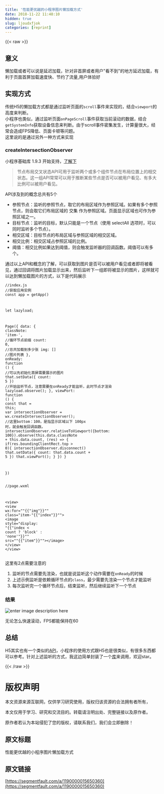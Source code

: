 ```yaml
---
title: '性能更优越的小程序图片懒加载方式' 
date: 2018-11-22 11:48:10
hidden: true
slug: ljoudxfjok
categories: [reprint]
---
```


{{< raw >}}
<h2 id="articleHeader0">&#x610F;&#x4E49;</h2><p>&#x61D2;&#x52A0;&#x8F7D;&#x6216;&#x8005;&#x53EF;&#x4EE5;&#x8BF4;&#x662F;&#x5EF6;&#x8FDF;&#x52A0;&#x8F7D;&#xFF0C;&#x9488;&#x5BF9;&#x975E;&#x9996;&#x5C4F;&#x6216;&#x8005;&#x7528;&#x6237;&quot;&#x770B;&#x4E0D;&#x5230;&quot;&#x7684;&#x5730;&#x65B9;&#x5EF6;&#x8FDF;&#x52A0;&#x8F7D;&#xFF0C;&#x6709;&#x5229;&#x4E8E;&#x9875;&#x9762;&#x9996;&#x5C4F;&#x52A0;&#x8F7D;&#x901F;&#x5EA6;&#x5FEB;&#x3001;&#x8282;&#x7EA6;&#x4E86;&#x6D41;&#x91CF;,&#x7528;&#x6237;&#x4F53;&#x9A8C;&#x597D;</p><h2 id="articleHeader1">&#x5B9E;&#x73B0;&#x65B9;&#x5F0F;</h2><p>&#x4F20;&#x7EDF;H5&#x7684;&#x61D2;&#x52A0;&#x8F7D;&#x65B9;&#x5F0F;&#x90FD;&#x662F;&#x901A;&#x8FC7;&#x76D1;&#x542C;&#x9875;&#x9762;&#x7684;<code>scroll</code>&#x4E8B;&#x4EF6;&#x6765;&#x5B9E;&#x73B0;&#x7684;&#xFF0C;&#x7ED3;&#x5408;<code>viewport</code>&#x7684;&#x9AD8;&#x5EA6;&#x6765;&#x5224;&#x65AD;&#x3002;<br>&#x5C0F;&#x7A0B;&#x5E8F;&#x4E5F;&#x7C7B;&#x4F3C;&#xFF0C;&#x901A;&#x8FC7;&#x76D1;&#x542C;&#x9875;&#x9762;<code>onPageScroll</code>&#x4E8B;&#x4EF6;&#x83B7;&#x53D6;&#x5F53;&#x524D;&#x6EDA;&#x52A8;&#x7684;&#x6570;&#x636E;&#xFF0C;&#x7ED3;&#x5408;<code>getSystemInfo</code>&#x83B7;&#x53D6;&#x8BBE;&#x5907;&#x4FE1;&#x606F;&#x6765;&#x5224;&#x65AD;&#x3002;&#x7531;&#x4E8E;scroll&#x4E8B;&#x4EF6;&#x5BC6;&#x96C6;&#x53D1;&#x751F;&#xFF0C;&#x8BA1;&#x7B97;&#x91CF;&#x5F88;&#x5927;&#xFF0C;&#x7ECF;&#x5E38;&#x4F1A;&#x9020;&#x6210;FPS&#x964D;&#x4F4E;&#x3001;&#x9875;&#x9762;&#x5361;&#x987F;&#x7B49;&#x95EE;&#x9898;&#x3002;<br>&#x8FD9;&#x91CC;&#x8BF4;&#x7684;&#x662F;&#x901A;&#x8FC7;&#x53E6;&#x5916;&#x4E00;&#x79CD;&#x65B9;&#x5F0F;&#x6765;&#x5B9E;&#x73B0;</p><h3 id="articleHeader2">createIntersectionObserver</h3><p>&#x5C0F;&#x7A0B;&#x5E8F;&#x57FA;&#x7840;&#x5E93; 1.9.3 &#x5F00;&#x59CB;&#x652F;&#x6301;&#xFF0C;<a href="https://developers.weixin.qq.com/miniprogram/dev/api/intersection-observer.html" rel="nofollow noreferrer" target="_blank">&#x4E86;&#x89E3;&#x4E0B;</a></p><blockquote>&#x8282;&#x70B9;&#x5E03;&#x5C40;&#x4EA4;&#x53C9;&#x72B6;&#x6001;API&#x53EF;&#x7528;&#x4E8E;&#x76D1;&#x542C;&#x4E24;&#x4E2A;&#x6216;&#x591A;&#x4E2A;&#x7EC4;&#x4EF6;&#x8282;&#x70B9;&#x5728;&#x5E03;&#x5C40;&#x4F4D;&#x7F6E;&#x4E0A;&#x7684;&#x76F8;&#x4EA4;&#x72B6;&#x6001;&#x3002;&#x8FD9;&#x4E00;&#x7EC4;API&#x5E38;&#x5E38;&#x53EF;&#x4EE5;&#x7528;&#x4E8E;&#x63A8;&#x65AD;&#x67D0;&#x4E9B;&#x8282;&#x70B9;&#x662F;&#x5426;&#x53EF;&#x4EE5;&#x88AB;&#x7528;&#x6237;&#x770B;&#x89C1;&#x3001;&#x6709;&#x591A;&#x5927;&#x6BD4;&#x4F8B;&#x53EF;&#x4EE5;&#x88AB;&#x7528;&#x6237;&#x770B;&#x89C1;&#x3002;</blockquote><p>API&#x6D89;&#x53CA;&#x5230;&#x7684;&#x6982;&#x5FF5;&#x603B;&#x5171;&#x6709;5&#x4E2A;</p><ul><li>&#x53C2;&#x7167;&#x8282;&#x70B9;&#xFF1A;&#x76D1;&#x542C;&#x7684;&#x53C2;&#x7167;&#x8282;&#x70B9;&#xFF0C;&#x53D6;&#x5B83;&#x7684;&#x5E03;&#x5C40;&#x533A;&#x57DF;&#x4F5C;&#x4E3A;&#x53C2;&#x7167;&#x533A;&#x57DF;&#x3002;&#x5982;&#x679C;&#x6709;&#x591A;&#x4E2A;&#x53C2;&#x7167;&#x8282;&#x70B9;&#xFF0C;&#x5219;&#x4F1A;&#x53D6;&#x5B83;&#x4EEC;&#x5E03;&#x5C40;&#x533A;&#x57DF;&#x7684; &#x4EA4;&#x96C6; &#x4F5C;&#x4E3A;&#x53C2;&#x7167;&#x533A;&#x57DF;&#x3002;&#x9875;&#x9762;&#x663E;&#x793A;&#x533A;&#x57DF;&#x4E5F;&#x53EF;&#x4F5C;&#x4E3A;&#x53C2;&#x7167;&#x533A;&#x57DF;&#x4E4B;&#x4E00;&#x3002;</li><li>&#x76EE;&#x6807;&#x8282;&#x70B9;&#xFF1A;&#x76D1;&#x542C;&#x7684;&#x76EE;&#x6807;&#xFF0C;&#x9ED8;&#x8BA4;&#x53EA;&#x80FD;&#x662F;&#x4E00;&#x4E2A;&#x8282;&#x70B9;&#xFF08;&#x4F7F;&#x7528; selectAll &#x9009;&#x9879;&#x65F6;&#xFF0C;&#x53EF;&#x4EE5;&#x540C;&#x65F6;&#x76D1;&#x542C;&#x591A;&#x4E2A;&#x8282;&#x70B9;&#xFF09;&#x3002;</li><li>&#x76F8;&#x4EA4;&#x533A;&#x57DF;&#xFF1A;&#x76EE;&#x6807;&#x8282;&#x70B9;&#x7684;&#x5E03;&#x5C40;&#x533A;&#x57DF;&#x4E0E;&#x53C2;&#x7167;&#x533A;&#x57DF;&#x7684;&#x76F8;&#x4EA4;&#x533A;&#x57DF;&#x3002;</li><li>&#x76F8;&#x4EA4;&#x6BD4;&#x4F8B;&#xFF1A;&#x76F8;&#x4EA4;&#x533A;&#x57DF;&#x5360;&#x53C2;&#x7167;&#x533A;&#x57DF;&#x7684;&#x6BD4;&#x4F8B;&#x3002;</li><li>&#x9608;&#x503C;&#xFF1A;&#x76F8;&#x4EA4;&#x6BD4;&#x4F8B;&#x5982;&#x679C;&#x8FBE;&#x5230;&#x9608;&#x503C;&#xFF0C;&#x5219;&#x4F1A;&#x89E6;&#x53D1;&#x76D1;&#x542C;&#x5668;&#x7684;&#x56DE;&#x8C03;&#x51FD;&#x6570;&#x3002;&#x9608;&#x503C;&#x53EF;&#x4EE5;&#x6709;&#x591A;&#x4E2A;&#x3002;</li></ul><p>&#x901A;&#x8FC7;&#x4EE5;&#x4E0A;API&#x548C;&#x6982;&#x5FF5;&#x7684;&#x4E86;&#x89E3;&#xFF0C;&#x53EF;&#x4EE5;&#x83B7;&#x53D6;&#x5230;&#x56FE;&#x7247;&#x662F;&#x5426;&#x53EF;&#x4EE5;&#x88AB;&#x7528;&#x6237;&#x770B;&#x89C1;&#x6216;&#x8005;&#x5373;&#x5C06;&#x88AB;&#x770B;&#x89C1;&#xFF0C;&#x901A;&#x8FC7;&#x56DE;&#x8C03;&#x5C06;&#x56FE;&#x7247;&#x52A0;&#x8F7D;&#x663E;&#x793A;&#x51FA;&#x6765;&#xFF0C;&#x7136;&#x540E;&#x76D1;&#x542C;&#x4E0B;&#x4E00;&#x7EC4;&#x5373;&#x5C06;&#x88AB;&#x663E;&#x793A;&#x7684;&#x56FE;&#x7247;&#xFF0C;&#x8FD9;&#x6837;&#x5C31;&#x53EF;&#x4EE5;&#x8FBE;&#x5230;&#x61D2;&#x52A0;&#x8F7D;&#x56FE;&#x7247;&#x7684;&#x65B9;&#x5F0F;&#xFF0C;&#x4EE5;&#x4E0B;&#x662F;&#x4EE3;&#x7801;&#x5C55;&#x793A;</p><div class="widget-codetool" style="display:none"><div class="widget-codetool--inner"><span class="selectCode code-tool" data-toggle="tooltip" data-placement="top" title="" data-original-title="&#x5168;&#x9009;"></span> <span type="button" class="copyCode code-tool" data-toggle="tooltip" data-placement="top" data-clipboard-text="//index.js
//&#x83B7;&#x53D6;&#x5E94;&#x7528;&#x5B9E;&#x4F8B;
const app = getApp()

let lazyload;

Page({
    data: {
        classNote: &apos;item-&apos;,                    //&#x5FAA;&#x73AF;&#x8282;&#x70B9;&#x524D;&#x7F00;
        count: 0,                              //&#x603B;&#x5171;&#x52A0;&#x8F7D;&#x5230;&#x591A;&#x5C11;&#x5F20;
        img: []                                //&#x56FE;&#x7247;&#x5217;&#x8868;
    },
    onReady: function () {
        //&#x53EF;&#x4EE5;&#x5148;&#x521D;&#x59CB;&#x5316;&#x9996;&#x5C4F;&#x9700;&#x8981;&#x5C55;&#x793A;&#x7684;&#x56FE;&#x7247;
        that.setData({
            count: 5
        })
        //&#x5F00;&#x59CB;&#x76D1;&#x542C;&#x8282;&#x70B9;&#xFF0C;&#x6CE8;&#x610F;&#x9700;&#x8981;&#x5728;onReady&#x624D;&#x80FD;&#x76D1;&#x542C;&#xFF0C;&#x6B64;&#x65F6;&#x8282;&#x70B9;&#x624D;&#x6E32;&#x67D3;
        lazyload.observe();
    },
    viewPort: function () {
        const that = this;
        var intersectionObserver = wx.createIntersectionObserver();
        //&#x8FD9;&#x91CC;bottom&#xFF1A;100&#xFF0C;&#x662F;&#x6307;&#x663E;&#x793A;&#x533A;&#x57DF;&#x4EE5;&#x4E0B; 100px &#x65F6;&#xFF0C;&#x5C31;&#x4F1A;&#x89E6;&#x53D1;&#x56DE;&#x8C03;&#x51FD;&#x6570;&#x3002;
        intersectionObserver.relativeToViewport({bottom: 100}).observe(this.data.classNote + this.data.count, (res) =&gt; {
            if(res.boundingClientRect.top &gt; 0){
                intersectionObserver.disconnect()
                that.setData({
                    count: that.data.count + 5
                })
                that.viewPort();
            }
        })
    }

})
" title="" data-original-title="&#x590D;&#x5236;"></span> <span type="button" class="saveToNote code-tool" data-toggle="tooltip" data-placement="top" title="" data-original-title="&#x653E;&#x8FDB;&#x7B14;&#x8BB0;"></span></div></div><pre class="hljs javascript"><code><span class="hljs-comment">//index.js</span>
<span class="hljs-comment">//&#x83B7;&#x53D6;&#x5E94;&#x7528;&#x5B9E;&#x4F8B;</span>
<span class="hljs-keyword">const</span> app = getApp()

<span class="hljs-keyword">let</span> lazyload;

Page({
    <span class="hljs-attr">data</span>: {
        <span class="hljs-attr">classNote</span>: <span class="hljs-string">&apos;item-&apos;</span>,                    <span class="hljs-comment">//&#x5FAA;&#x73AF;&#x8282;&#x70B9;&#x524D;&#x7F00;</span>
        count: <span class="hljs-number">0</span>,                              <span class="hljs-comment">//&#x603B;&#x5171;&#x52A0;&#x8F7D;&#x5230;&#x591A;&#x5C11;&#x5F20;</span>
        img: []                                <span class="hljs-comment">//&#x56FE;&#x7247;&#x5217;&#x8868;</span>
    },
    <span class="hljs-attr">onReady</span>: <span class="hljs-function"><span class="hljs-keyword">function</span> (<span class="hljs-params"></span>) </span>{
        <span class="hljs-comment">//&#x53EF;&#x4EE5;&#x5148;&#x521D;&#x59CB;&#x5316;&#x9996;&#x5C4F;&#x9700;&#x8981;&#x5C55;&#x793A;&#x7684;&#x56FE;&#x7247;</span>
        that.setData({
            <span class="hljs-attr">count</span>: <span class="hljs-number">5</span>
        })
        <span class="hljs-comment">//&#x5F00;&#x59CB;&#x76D1;&#x542C;&#x8282;&#x70B9;&#xFF0C;&#x6CE8;&#x610F;&#x9700;&#x8981;&#x5728;onReady&#x624D;&#x80FD;&#x76D1;&#x542C;&#xFF0C;&#x6B64;&#x65F6;&#x8282;&#x70B9;&#x624D;&#x6E32;&#x67D3;</span>
        lazyload.observe();
    },
    <span class="hljs-attr">viewPort</span>: <span class="hljs-function"><span class="hljs-keyword">function</span> (<span class="hljs-params"></span>) </span>{
        <span class="hljs-keyword">const</span> that = <span class="hljs-keyword">this</span>;
        <span class="hljs-keyword">var</span> intersectionObserver = wx.createIntersectionObserver();
        <span class="hljs-comment">//&#x8FD9;&#x91CC;bottom&#xFF1A;100&#xFF0C;&#x662F;&#x6307;&#x663E;&#x793A;&#x533A;&#x57DF;&#x4EE5;&#x4E0B; 100px &#x65F6;&#xFF0C;&#x5C31;&#x4F1A;&#x89E6;&#x53D1;&#x56DE;&#x8C03;&#x51FD;&#x6570;&#x3002;</span>
        intersectionObserver.relativeToViewport({<span class="hljs-attr">bottom</span>: <span class="hljs-number">100</span>}).observe(<span class="hljs-keyword">this</span>.data.classNote + <span class="hljs-keyword">this</span>.data.count, (res) =&gt; {
            <span class="hljs-keyword">if</span>(res.boundingClientRect.top &gt; <span class="hljs-number">0</span>){
                intersectionObserver.disconnect()
                that.setData({
                    <span class="hljs-attr">count</span>: that.data.count + <span class="hljs-number">5</span>
                })
                that.viewPort();
            }
        })
    }

})
</code></pre><div class="widget-codetool" style="display:none"><div class="widget-codetool--inner"><span class="selectCode code-tool" data-toggle="tooltip" data-placement="top" title="" data-original-title="&#x5168;&#x9009;"></span> <span type="button" class="copyCode code-tool" data-toggle="tooltip" data-placement="top" data-clipboard-text="//page.wxml

&lt;view&gt;
    &lt;view wx:for=&quot;"{{"img"}}"&quot; class=&quot;item-"{{"index"}}"&quot;&gt;
        &lt;image style=&quot;display: "{{"index &lt; count ? &apos;block&apos; : &apos;none&apos;"}}"&quot; src=&quot;"{{"item"}}"&quot;&gt;&lt;/image&gt;
    &lt;/view&gt;
&lt;/view&gt;" title="" data-original-title="&#x590D;&#x5236;"></span> <span type="button" class="saveToNote code-tool" data-toggle="tooltip" data-placement="top" title="" data-original-title="&#x653E;&#x8FDB;&#x7B14;&#x8BB0;"></span></div></div><pre class="hljs twig"><code><span class="xml">//page.wxml

<span class="hljs-tag">&lt;<span class="hljs-name">view</span>&gt;</span>
    <span class="hljs-tag">&lt;<span class="hljs-name">view</span> <span class="hljs-attr">wx:for</span>=<span class="hljs-string">&quot;</span></span></span><span class="hljs-template-variable">"{{"img"}}"</span><span class="xml"><span class="hljs-tag"><span class="hljs-string">&quot;</span> <span class="hljs-attr">class</span>=<span class="hljs-string">&quot;item-</span></span></span><span class="hljs-template-variable">"{{"index"}}"</span><span class="xml"><span class="hljs-tag"><span class="hljs-string">&quot;</span>&gt;</span>
        <span class="hljs-tag">&lt;<span class="hljs-name">image</span> <span class="hljs-attr">style</span>=<span class="hljs-string">&quot;display: </span></span></span><span class="hljs-template-variable">"{{"index &lt; count ? &apos;<span class="hljs-name">block</span>&apos; : &apos;none&apos;"}}"</span><span class="xml"><span class="hljs-tag"><span class="hljs-string">&quot;</span> <span class="hljs-attr">src</span>=<span class="hljs-string">&quot;</span></span></span><span class="hljs-template-variable">"{{"item"}}"</span><span class="xml"><span class="hljs-tag"><span class="hljs-string">&quot;</span>&gt;</span><span class="hljs-tag">&lt;/<span class="hljs-name">image</span>&gt;</span>
    <span class="hljs-tag">&lt;/<span class="hljs-name">view</span>&gt;</span>
<span class="hljs-tag">&lt;/<span class="hljs-name">view</span>&gt;</span></span></code></pre><p>&#x8FD9;&#x91CC;&#x6709;2&#x70B9;&#x9700;&#x8981;&#x6CE8;&#x610F;&#x7684;</p><ol><li>&#x76D1;&#x542C;&#x7684;&#x8282;&#x70B9;&#x9700;&#x8981;&#x5148;&#x6E32;&#x67D3;&#xFF0C;&#x4E5F;&#x5C31;&#x662F;&#x8BF4;&#x76D1;&#x542C;&#x8FD9;&#x4E2A;&#x52A8;&#x4F5C;&#x9700;&#x8981;&#x5728;<code>onReady</code>&#x7684;&#x65F6;&#x5019;</li><li>&#x4E0A;&#x8FF0;&#x793A;&#x4F8B;&#x76D1;&#x542C;&#x662F;&#x4F9D;&#x8D56;&#x5FAA;&#x73AF;&#x8282;&#x70B9;&#x7684;<code>class</code>&#xFF0C;&#x6700;&#x5C11;&#x9700;&#x8981;&#x5148;&#x6E32;&#x67D3;&#x4E00;&#x4E2A;&#x8282;&#x70B9;&#x624D;&#x80FD;&#x76D1;&#x542C;</li><li>&#x6BCF;&#x6B21;&#x76D1;&#x542C;&#x5B8C;&#x4E00;&#x4E2A;&#x5FAA;&#x73AF;&#x8282;&#x70B9;&#x540E;&#xFF0C;&#x7ED3;&#x675F;&#x76D1;&#x542C;&#xFF0C;&#x7136;&#x540E;&#x7EE7;&#x7EED;&#x76D1;&#x542C;&#x4E0B;&#x4E00;&#x4E2A;&#x8282;&#x70B9;</li></ol><h3 id="articleHeader3">&#x7ED3;&#x679C;</h3><p><span class="img-wrap"><img data-src="/img/remote/1460000015650363" src="https://static.alili.tech/img/remote/1460000015650363" alt="enter image description here" title="enter image description here" style="cursor:pointer"></span></p><p>&#x65E0;&#x8BBA;&#x600E;&#x4E48;&#x5FEB;&#x901F;&#x6EDA;&#x52A8;&#xFF0C;FPS&#x90FD;&#x80FD;&#x4FDD;&#x6301;&#x5728;60</p><h2 id="articleHeader4">&#x603B;&#x7ED3;</h2><p>H5&#x5176;&#x5B9E;&#x4E5F;&#x6709;&#x4E00;&#x4E2A;&#x7C7B;&#x4F3C;&#x7684;<a href="https://developer.mozilla.org/zh-CN/docs/Web/API/IntersectionObserver" rel="nofollow noreferrer" target="_blank">API</a>&#xFF0C;&#x5C0F;&#x7A0B;&#x5E8F;&#x7684;&#x4F7F;&#x7528;&#x65B9;&#x5F0F;&#x8DDF;H5&#x4E5F;&#x662F;&#x5F88;&#x7C7B;&#x4F3C;&#xFF0C;&#x6709;&#x5F88;&#x591A;&#x4E1C;&#x897F;&#x90FD;&#x53EF;&#x4EE5;&#x53C2;&#x8003;&#x3002;&#x9488;&#x5BF9;&#x4E0A;&#x8FF0;&#x76D1;&#x542C;&#x7684;&#x65B9;&#x5F0F;&#xFF0C;&#x6211;&#x8FD9;&#x8FB9;&#x7B80;&#x5355;&#x5C01;&#x88C5;&#x4E86;&#x4E00;&#x4E2A;<a href="https://github.com/jayZOU/lazyload" rel="nofollow noreferrer" target="_blank">&#x5E93;</a>&#x6765;&#x8C03;&#x7528;&#xFF0C;&#x6B22;&#x8FCE;star&#x3002;</p>
{{< /raw >}}

# 版权声明
本文资源来源互联网，仅供学习研究使用，版权归该资源的合法拥有者所有，

本文仅用于学习、研究和交流目的。转载请注明出处、完整链接以及原作者。

原作者若认为本站侵犯了您的版权，请联系我们，我们会立即删除！

## 原文标题
性能更优越的小程序图片懒加载方式

## 原文链接
[https://segmentfault.com/a/1190000015650360](https://segmentfault.com/a/1190000015650360)

